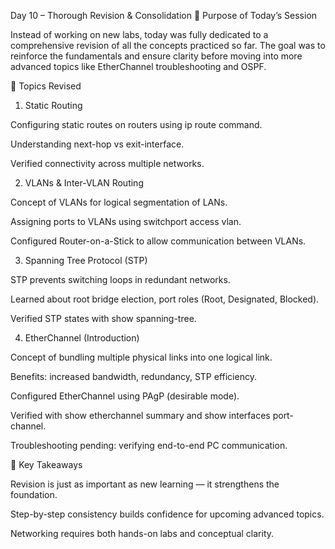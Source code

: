 Day 10 – Thorough Revision & Consolidation
🔹 Purpose of Today’s Session

Instead of working on new labs, today was fully dedicated to a comprehensive revision of all the concepts practiced so far. The goal was to reinforce the fundamentals and ensure clarity before moving into more advanced topics like EtherChannel troubleshooting and OSPF.

🔹 Topics Revised
1. Static Routing

Configuring static routes on routers using ip route command.

Understanding next-hop vs exit-interface.

Verified connectivity across multiple networks.

2. VLANs & Inter-VLAN Routing

Concept of VLANs for logical segmentation of LANs.

Assigning ports to VLANs using switchport access vlan.

Configured Router-on-a-Stick to allow communication between VLANs.

3. Spanning Tree Protocol (STP)

STP prevents switching loops in redundant networks.

Learned about root bridge election, port roles (Root, Designated, Blocked).

Verified STP states with show spanning-tree.

4. EtherChannel (Introduction)

Concept of bundling multiple physical links into one logical link.

Benefits: increased bandwidth, redundancy, STP efficiency.

Configured EtherChannel using PAgP (desirable mode).

Verified with show etherchannel summary and show interfaces port-channel.

Troubleshooting pending: verifying end-to-end PC communication.

🔹 Key Takeaways

Revision is just as important as new learning — it strengthens the foundation.

Step-by-step consistency builds confidence for upcoming advanced topics.

Networking requires both hands-on labs and conceptual clarity.
